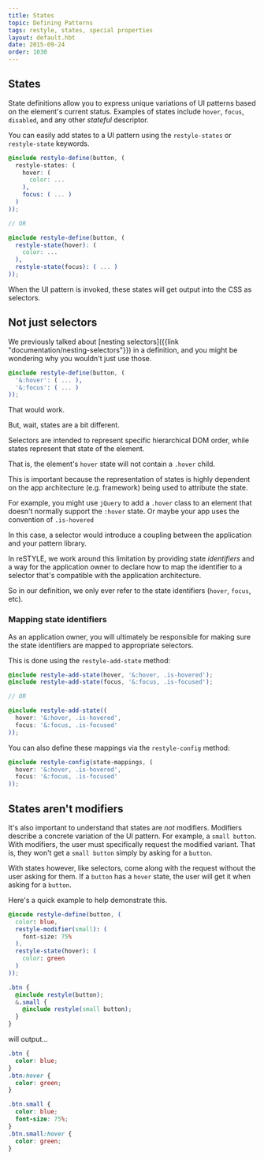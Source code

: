 ```yaml
---
title: States
topic: Defining Patterns
tags: restyle, states, special properties
layout: default.hbt
date: 2015-09-24
order: 1030
---
```


## States

State definitions allow you to express unique variations of UI patterns based on the element's current status. Examples of states include `hover`, `focus`, `disabled`, and any other _stateful_ descriptor.

You can easily add states to a UI pattern using the `restyle-states` or `restyle-state` keywords.

```scss
@include restyle-define(button, (
  restyle-states: (
    hover: (
      color: ...
    ),
    focus: ( ... )
  )
));

// OR

@include restyle-define(button, (
  restyle-state(hover): (
    color: ...
  ),
  restyle-state(focus): ( ... )
));
```

When the UI pattern is invoked, these states will get output into the CSS as selectors.

## Not just selectors

We previously talked about [nesting selectors]({{link "documentation/nesting-selectors"}}) in a definition, and you might be wondering why you wouldn't just use those.

```scss
@include restyle-define(button, (
  '&:hover': ( ... ),
  '&:focus': ( ... )
));
```
That would work.

But, wait, states are a bit different.

Selectors are intended to represent specific hierarchical DOM order, while states represent that state of the element.

That is, the element's `hover` state will not contain a `.hover` child.

This is important because the representation of states is highly dependent on the app architecture (e.g. framework) being used to attribute the state.

For example, you might use `jQuery` to add a `.hover` class to an element that doesn't normally support the `:hover` state. Or maybe your app uses the convention of `.is-hovered`

In this case, a selector would introduce a coupling between the application and your pattern library.

In reSTYLE, we work around this limitation by providing state _identifiers_ and a way for the application owner to declare how to map the identifier to a selector that's compatible with the application architecture.

So in our definition, we only ever refer to the state identifiers (`hover`, `focus`, etc).

### Mapping state identifiers

As an application owner, you will ultimately be responsible for making sure the state identifiers are mapped to appropriate selectors.

This is done using the `restyle-add-state` method:

```scss
@include restyle-add-state(hover, '&:hover, .is-hovered');
@include restyle-add-state(focus, '&:focus, .is-focused');

// OR

@include restyle-add-state((
  hover: '&:hover, .is-hovered',
  focus: '&:focus, .is-focused'
));
```

You can also define these mappings via the `restyle-config` method:

```scss
@include restyle-config(state-mappings, (
  hover: '&:hover, .is-hovered',
  focus: '&:focus, .is-focused'
));
```

## States aren't modifiers

It's also important to understand that states are _not_ modifiers. Modifiers describe a concrete variation of the UI pattern. For example, a `small button`. With modifiers, the user must specifically request the modified variant. That is, they won't get a `small button` simply by asking for a `button`.

With states however, like selectors, come along with the request without the user asking for them. If a `button` has a `hover` state, the user will get it when asking for a `button`.

Here's a quick example to help demonstrate this.

```scss
@incude restyle-define(button, (
  color: blue,
  restyle-modifier(small): (
    font-size: 75%
  ),
  restyle-state(hover): (
    color: green
  )
));

.btn {
  @include restyle(button);
  &.small {
    @include restyle(small button);
  }
}
```

will output...

```css
.btn {
  color: blue;
}
.btn:hover {
  color: green;
}

.btn.small {
  color: blue;
  font-size: 75%;
}
.btn.small:hover {
  color: green;
}
```
